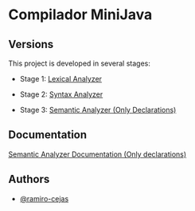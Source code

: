 
# Compilador MiniJava




## Versions

This project is developed in several stages:

- Stage 1: [Lexical Analyzer](https://github.com/ramiro-cejas/AnalizadorLexico2023)

- Stage 2: [Syntax Analyzer](https://github.com/ramiro-cejas/ceiSyntax)

- Stage 3: [Semantic Analyzer (Only Declarations)](https://github.com/ramiro-cejas/ceiSem)

## Documentation

[Semantic Analyzer Documentation (Only declarations)](https://linktodocumentation)



## Authors

- [@ramiro-cejas](https://www.github.com/ramiro-cejas)

